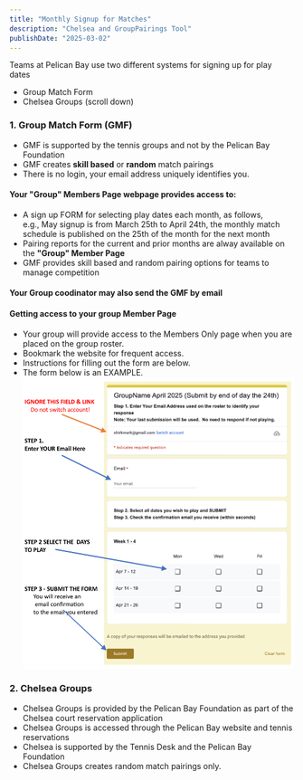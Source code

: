 ```yaml
---
title: "Monthly Signup for Matches"
description: "Chelsea and GroupPairings Tool"
publishDate: "2025-03-02"
---
```


Teams at Pelican Bay use two different systems for signing up for play dates
* Group Match Form
* Chelsea Groups (scroll down)


### 1. Group Match Form (GMF) 
- GMF is supported by the tennis groups and not by the Pelican Bay Foundation
- GMF creates **skill based**  or **random** match pairings
- There is no login, your email address uniquely identifies you.

#### Your "Group" Members Page webpage provides access to:
- A sign up FORM for selecting play dates each month, as follows,\
  e.g., May signup is from March 25th to April 24th, the monthly match schedule is published on the 25th of the month for the next month
- Pairing reports for the current and prior months are alway available on the **"Group" Member Page**
- GMF provides skill based and random pairing options for teams to manage competition

#### Your Group coodinator may also send the GMF by email
  
#### Getting access to your group Member Page
- Your group will provide access to the Members Only page when you are placed on the group roster.
- Bookmark the website for frequent access.
- Instructions for filling out the form are below.
- The form below is an EXAMPLE.
![Instruction for Signup Form](/page/_images/form-instructions.png)
  
### 2. Chelsea Groups

- Chelsea Groups is provided by the Pelican Bay Foundation as part of the Chelsea court reservation application
- Chelsea Groups is accessed through the Pelican Bay website and tennis reservations
- Chelsea is supported by the Tennis Desk and the Pelican Bay Foundation
- Chelsea Groups creates random match pairings only.
